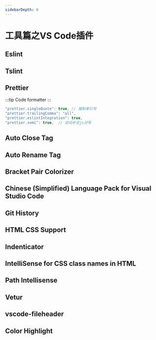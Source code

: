```yaml
---
sidebarDepth: 0
---
```


# 工具篇之VS Code插件

## Eslint

## Tslint

## Prettier

:::tip
Code formatter
:::

```js
"prettier.singleQuote": true, // 强制单引号
"prettier.trailingComma": "all",
"prettier.eslintIntegration": true,
"prettier.semi": true,  // 自动补全js分号
```

## Auto Close Tag

## Auto Rename Tag

## Bracket Pair Colorizer

## Chinese (Simplified) Language Pack for Visual Studio Code

## Git History

## HTML CSS Support

## Indenticator

## IntelliSense for CSS class names in HTML

## Path Intellisense

## Vetur

## vscode-fileheader

## Color Highlight